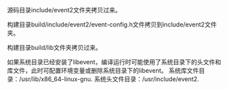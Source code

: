 源码目录include/event2文件夹拷贝过来。

构建目录build/include/event2/event-config.h文件拷贝到include/event2文件夹。

构建目录build/lib文件夹拷贝过来。

如果系统目录已经安装了libevent，编译运行时可能使用了系统目录下的头文件和库文件，此时可配置环境变量或删除系统目录下的libevent。
系统库文件目录：/usr/lib/x86_64-linux-gnu.
系统头文件目录：/usr/include/event2.
